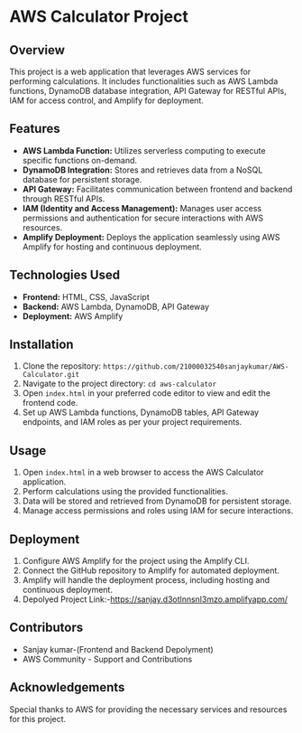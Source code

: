 # AWS Calculator Project

## Overview
This project is a web application that leverages AWS services for performing calculations. It includes functionalities such as AWS Lambda functions, DynamoDB database integration, API Gateway for RESTful APIs, IAM for access control, and Amplify for deployment.

## Features
- **AWS Lambda Function:** Utilizes serverless computing to execute specific functions on-demand.
- **DynamoDB Integration:** Stores and retrieves data from a NoSQL database for persistent storage.
- **API Gateway:** Facilitates communication between frontend and backend through RESTful APIs.
- **IAM (Identity and Access Management):** Manages user access permissions and authentication for secure interactions with AWS resources.
- **Amplify Deployment:** Deploys the application seamlessly using AWS Amplify for hosting and continuous deployment.

## Technologies Used
- **Frontend:** HTML, CSS, JavaScript
- **Backend:** AWS Lambda, DynamoDB, API Gateway
- **Deployment:** AWS Amplify

## Installation
1. Clone the repository: `https://github.com/21000032540sanjaykumar/AWS-Calculator.git`
2. Navigate to the project directory: `cd aws-calculator`
3. Open `index.html` in your preferred code editor to view and edit the frontend code.
4. Set up AWS Lambda functions, DynamoDB tables, API Gateway endpoints, and IAM roles as per your project requirements.

## Usage
1. Open `index.html` in a web browser to access the AWS Calculator application.
2. Perform calculations using the provided functionalities.
3. Data will be stored and retrieved from DynamoDB for persistent storage.
4. Manage access permissions and roles using IAM for secure interactions.

## Deployment
1. Configure AWS Amplify for the project using the Amplify CLI.
2. Connect the GitHub repository to Amplify for automated deployment.
3. Amplify will handle the deployment process, including hosting and continuous deployment.
4. Depolyed Project Link:-https://sanjay.d3otlnnsnl3mzo.amplifyapp.com/

## Contributors
- Sanjay kumar-(Frontend and Backend Depolyment)
- AWS Community - Support and Contributions

## Acknowledgements
Special thanks to AWS for providing the necessary services and resources for this project.
